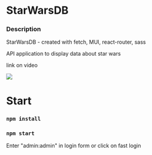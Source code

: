 # StarWarsDB

### Description 
StarWarsDB - created with fetch, MUI, react-router, sass

API application to display data about star wars

link on video 

<a target="_blank" href="https://youtu.be/TMMOkiXpLrs">
    <img src="https://shields.io/badge/-YouTube-red"/>
</a>

# Start 

### `npm install`
### `npm start`

Enter "admin:admin" in login form or click on fast login
